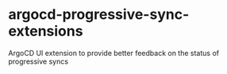# argocd-progressive-sync-extensions
ArgoCD UI extension to provide better feedback on the status of progressive syncs
